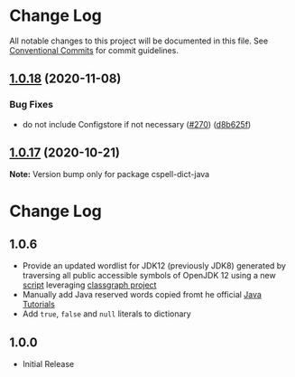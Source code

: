 # Change Log

All notable changes to this project will be documented in this file.
See [Conventional Commits](https://conventionalcommits.org) for commit guidelines.

## [1.0.18](https://github.com/streetsidesoftware/cspell-dicts/compare/cspell-dict-java@1.0.17...cspell-dict-java@1.0.18) (2020-11-08)


### Bug Fixes

* do not include Configstore if not necessary ([#270](https://github.com/streetsidesoftware/cspell-dicts/issues/270)) ([d8b625f](https://github.com/streetsidesoftware/cspell-dicts/commit/d8b625f2f42d5cc6c4a9390216ac1e5037886e44))





## [1.0.17](https://github.com/streetsidesoftware/cspell-dicts/compare/cspell-dict-java@1.0.16...cspell-dict-java@1.0.17) (2020-10-21)

**Note:** Version bump only for package cspell-dict-java





# Change Log

## 1.0.6
- Provide an updated wordlist for JDK12 (previously JDK8) generated by
  traversing all public accessible symbols of OpenJDK 12 using a new
  [script](https://github.com/bentolor/jdk9-module-enumerator)
  leveraging [classgraph project](https://github.com/classgraph/classgraph)
- Manually add Java reserved words copied fromt he official [Java Tutorials](https://docs.oracle.com/javase/tutorial/java/nutsandbolts/_keywords.html)
- Add `true`, `false` and `null` literals to dictionary

## 1.0.0
- Initial Release
